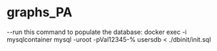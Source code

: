 # graphs_PA

--run this command to populate the database: docker exec -i mysqlcontainer mysql -uroot -pVal12345-% usersdb < ./dbinit/init.sql
